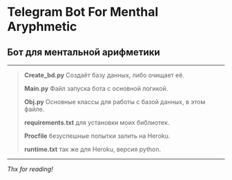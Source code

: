 Telegram Bot For Menthal Aryphmetic
=====================

Бот для ментальной арифметики
-----------------------------------
---
>**Create_bd.py** Создаёт базу данных, либо очищает её.
>
>**Main.py**  Файл запуска бота с основной логикой.
>
>**Obj.py** Основные классы для работы с базой данных, в этом файле.
>
>**requirements.txt** для установки моих библиотек.
>
>**Procfile** безуспешные попытки залить на Heroku.
>
>**runtime.txt**  так же для Heroku, версия python.
---

_Thx for reading!_

